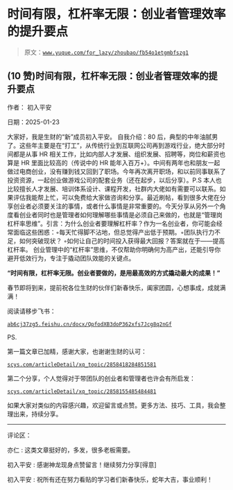 # 时间有限，杠杆率无限：创业者管理效率的提升要点

> 原文：[`www.yuque.com/for_lazy/zhoubao/fb54o1etgmbfszg1`](https://www.yuque.com/for_lazy/zhoubao/fb54o1etgmbfszg1)

## (10 赞)时间有限，杠杆率无限：创业者管理效率的提升要点

作者： 初入平安

日期：2025-01-23

大家好，我是生财的“新”成员初入平安。​​​
自我介绍：80 后，典型的中年油腻男了。这些年主要是在“打工”，从传统行业到互联网公司再到游戏行业，绝大部分时间都是从事 HR 相关工作，比如内部人才发展、组织发展、招聘等，岗位和薪资也算是 HR 里面比较高的（传说中的 HR 能年入百万+）。中间有两年也和朋友一起做过电商创业，没有赚到钱又回到了职场。今年再次离开职场，和以前同事联系了投资资源，一起创业做游戏公司的配套业务（还在起步，以后分享）。​​​
​​ P.S 本人也比较擅长人才发展、培训体系设计、课程开发，社群内大佬如有需要可以联系。如果评估我能帮上忙，可以免费给大家做咨询和分享。​​ ​​
最近刷帖，看到很多大佬在分享创业者必须要关注的事情，或者什么事情是非常重要的。今天分享从另外一个角度看创业者同时也是管理者如何理解哪些事情是必须自己来做的，也就是“管理岗杠杆率思维”。​
​ 引言：为什么创业者要理解杠杆率？​ 作为一名创业者，你可能会经常面临这些困惑：​ ◦每天忙得脚不沾地，但总觉得产出低于预期。​
◦团队执行力不足，如何突破现状？​ ◦如何让自己的时间投入获得最大回报？​ 答案就在于——提高杠杆率。
创业管理中的“杠杆率”思维，不仅帮助你明确何为高产出，还能引导你避开低效行为，专注于撬动团队效能的关键点。​

**“时间有限，杠杆率无限。创业者要做的，是用最高效的方式撬动最大的成果！”**

春节即将到来，提前祝各位生财的伙伴们新春快乐，阖家团圆，心想事成，成就满满！

阅读请移步飞书：

[`ab6cj37zg5.feishu.cn/docx/QpfodXB3doP362xfs7Jcg8q2nGf`](https://ab6cj37zg5.feishu.cn/docx/QpfodXB3doP362xfs7Jcg8q2nGf)

PS.

第一篇文章已加精，感谢大家，也谢谢生财的认可：

[`scys.com/articleDetail/xq_topic/2858418284851581`](https://scys.com/articleDetail/xq_topic/2858418284851581)

第二个分享，个人觉得对于带团队的创业者和管理者也许会有所启发：

[`scys.com/articleDetail/xq_topic/2858155485484481`](https://scys.com/articleDetail/xq_topic/2858155485484481)

如果大家对类似的内容感兴趣，欢迎留言或点赞。更多方法、技巧、工具，我会整理出来，持续分享。

* * *

评论区：

亦仁 : 这类文章挺好的，多发，很多老板需要。

初入平安 : 感谢神龙现身点赞留言！继续努力分享[得意]

初入平安 : 祝所有还在努力看贴的学习者们新春快乐，蛇年大吉，事业顺利！